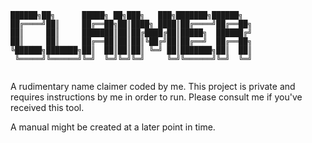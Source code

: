 ```
██████╗██╗      █████╗ ██╗███╗   ███╗███████╗██████╗ 
██╔════╝██║     ██╔══██╗██║████╗ ████║██╔════╝██╔══██╗
██║     ██║     ███████║██║██╔████╔██║█████╗  ██████╔╝
██║     ██║     ██╔══██║██║██║╚██╔╝██║██╔══╝  ██╔══██╗
╚██████╗███████╗██║  ██║██║██║ ╚═╝ ██║███████╗██║  ██║
 ╚═════╝╚══════╝╚═╝  ╚═╝╚═╝╚═╝     ╚═╝╚══════╝╚═╝  ╚═╝
                                                      
```

A rudimentary name claimer coded by me. This project is private and requires instructions by me in order to run. Please consult me if you've received this tool.

A manual might be created at a later point in time.
